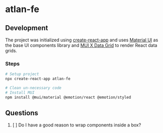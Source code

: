 # atlan-fe

## Development

The project was initialized using [create-react-app](https://create-react-app.dev/) and uses [Material UI](https://mui.com/material-ui/) as the base UI components library and [MUI X Data Grid](https://mui.com/x/api/data-grid/data-grid/) to render React data grids.

### Steps

```bash
# Setup project
npx create-react-app atlan-fe

# Clean un-necessary code
# Install MUI
npm install @mui/material @emotion/react @emotion/styled
```

## Questions

1. [ ] Do I have a good reason to wrap components inside a box?
